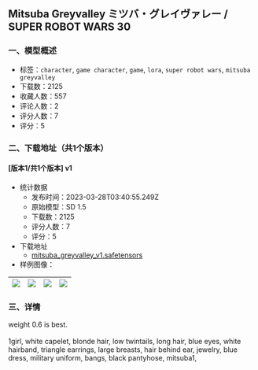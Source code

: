 ## Mitsuba Greyvalley ミツバ・グレイヴァレー / SUPER ROBOT WARS 30
### 一、模型概述

- 标签：`character`, `game character`, `game`, `lora`, `super robot wars`, `mitsuba greyvalley`
- 下载数：2125
- 收藏人数：557
- 评论人数：2
- 评分人数：7
- 评分：5

### 二、下载地址（共1个版本）

#### [版本1/共1个版本] v1

- 统计数据
  - 发布时间：2023-03-28T03:40:55.249Z
  - 原始模型：SD 1.5
  - 下载数：2125
  - 评分人数：7
  - 评分：5
- 下载地址
  - [mitsuba_greyvalley_v1.safetensors](https://civitai.com/api/download/models/26268)
- 样例图像：

| <img src="https://image.civitai.com/xG1nkqKTMzGDvpLrqFT7WA/96ea3786-6a77-4953-a9a0-cfe30e659c00/width=450/289068.jpeg" /> | <img src="https://image.civitai.com/xG1nkqKTMzGDvpLrqFT7WA/1dcfb475-7d77-466d-9bd7-b276f4416900/width=450/289077.jpeg" /> | <img src="https://image.civitai.com/xG1nkqKTMzGDvpLrqFT7WA/d867ca04-8baf-456c-6d61-e99d4ac0cf00/width=450/289076.jpeg" /> | <img src="https://image.civitai.com/xG1nkqKTMzGDvpLrqFT7WA/5783d532-f380-4f04-dca9-710582fe8900/width=450/289075.jpeg" /> |
| ---- | ---- | ---- | ---- |


### 三、详情
<p>weight 0.6 is best.<br /><br />1girl, white capelet, blonde hair, low twintails, long hair, blue eyes, white hairband, triangle earrings, large breasts, hair behind ear, jewelry, blue dress, military uniform, bangs, black pantyhose, mitsuba1,</p>